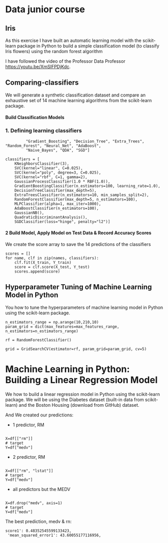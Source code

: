 # Data junior course


## Iris
As this exercise I have built an automatic learning model with the scikit-learn package in Python to build a simple classification model (to classify Iris flowers) using the random forest algorithm


I have followed the video of the Professor Data Professor https://youtu.be/XmSlFPDjKdc.



## Comparing-classifiers

We will generate a synthetic classification dataset and compare an exhaustive set of 14 machine learning algorithms from the scikit-learn package.

####  Build Classification Models
### 1. Defining learning classifiers
~~~names = ["Nearest_Neighbors", "Linear_SVM", "Polynomial_SVM", "RBF_SVM", "Gaussian_Process",
         "Gradient_Boosting", "Decision_Tree", "Extra_Trees", "Random_Forest", "Neural_Net", "AdaBoost",
         "Naive_Bayes", "QDA", "SGD"]
​
classifiers = [
    KNeighborsClassifier(3),
    SVC(kernel="linear", C=0.025),
    SVC(kernel="poly", degree=3, C=0.025),
    SVC(kernel="rbf", C=1, gamma=2),
    GaussianProcessClassifier(1.0 * RBF(1.0)),
    GradientBoostingClassifier(n_estimators=100, learning_rate=1.0),
    DecisionTreeClassifier(max_depth=5),
    ExtraTreesClassifier(n_estimators=10, min_samples_split=2),
    RandomForestClassifier(max_depth=5, n_estimators=100),
    MLPClassifier(alpha=1, max_iter=1000),
    AdaBoostClassifier(n_estimators=100),
    GaussianNB(),
    QuadraticDiscriminantAnalysis(),
    SGDClassifier(loss="hinge", penalty="l2")]
~~~
#### 2 Build Model, Apply Model on Test Data & Record Accuracy Scores
We create the score array to save the 14 predictions of the classifiers
~~~
scores = []
for name, clf in zip(names, classifiers):
    clf.fit(X_train, Y_train)
    score = clf.score(X_test, Y_test)
    scores.append(score)
~~~


## Hyperparameter Tuning of Machine Learning Model in Python
You how to tune the hyperparameters of machine learning model in Python using the scikit-learn package.

~~~ max_features_range = np.arange(1,6,1)
n_estimators_range = np.arange(10,210,10)
param_grid = dict(max_features=max_features_range, n_estimators=n_estimators_range)

rf = RandomForestClassifier()

grid = GridSearchCV(estimator=rf, param_grid=param_grid, cv=5)
~~~


# Machine Learning in Python: Building a Linear Regression Model
We how to build a linear regression model in Python using the scikit-learn package. We will be using the Diabetes dataset (built-in data from scikit-learn) and the Boston Housing (download from GitHub) dataset.

And We created our predictions:
* 1 predictor, RM
~~~

X=df[["rm"]]
# target
Y=df["medv"]
~~~
* 2 predictor, RM
~~~

X=df[["rm", "lstat"]]
# target
Y=df["medv"]
~~~
* all predictors but the MEDV
~~~

X=df.drop("medv", axis=1)
# target
Y=df["medv"]
~~~

The best prediction, medv & rn:
~~~
score1': 0.48352545599133423,
 'mean_squared_error1': 43.60055177116956,
 ~~~